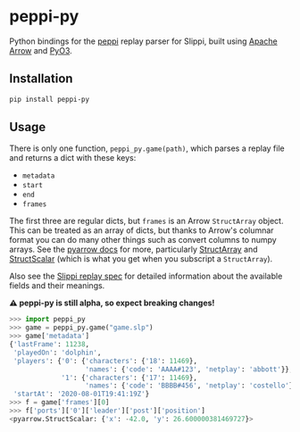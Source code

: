 # peppi-py

Python bindings for the [peppi](https://github.com/hohav/peppi) replay parser for Slippi, built using [Apache Arrow](https://arrow.apache.org/) and [PyO3](https://pyo3.rs/).

## Installation

```sh
pip install peppi-py
```

## Usage

There is only one function, `peppi_py.game(path)`, which parses a replay file and returns a dict with these keys:

- `metadata`
- `start`
- `end`
- `frames`

The first three are regular dicts, but `frames` is an Arrow `StructArray` object. This can be treated as an array of dicts, but thanks to Arrow's columnar format you can do many other things such as convert columns to numpy arrays. See the [pyarrow docs](https://arrow.apache.org/docs/python/) for more, particularly [StructArray](https://arrow.apache.org/docs/python/generated/pyarrow.StructArray.html) and [StructScalar](https://arrow.apache.org/docs/python/generated/pyarrow.StructScalar.html) (which is what you get when you subscript a `StructArray`).

Also see the [Slippi replay spec](https://github.com/project-slippi/slippi-wiki/blob/master/SPEC.md) for detailed information about the available fields and their meanings.

**⚠️ peppi-py is still alpha, so expect breaking changes!**

```python
>>> import peppi_py
>>> game = peppi_py.game("game.slp")
>>> game['metadata']
{'lastFrame': 11238,
 'playedOn': 'dolphin',
 'players': {'0': {'characters': {'18': 11469},
                   'names': {'code': 'AAAA#123', 'netplay': 'abbott'}},
             '1': {'characters': {'17': 11469},
                   'names': {'code': 'BBBB#456', 'netplay': 'costello'}}},
 'startAt': '2020-08-01T19:41:19Z'}
>>> f = game['frames'][0]
>>> f['ports']['0']['leader']['post']['position']
<pyarrow.StructScalar: {'x': -42.0, 'y': 26.600000381469727}>
```
